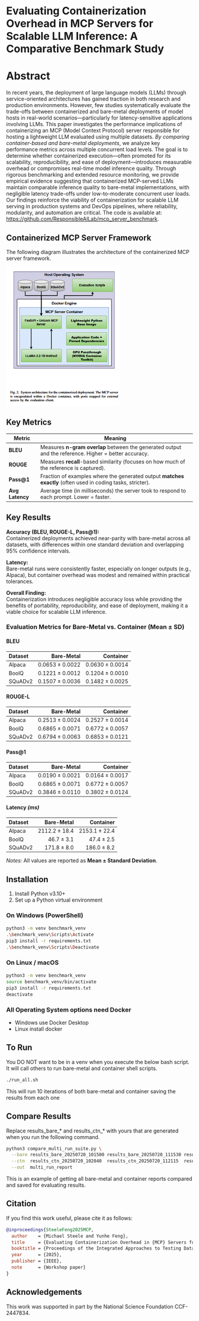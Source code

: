 # **Evaluating Containerization Overhead in MCP Servers for Scalable LLM Inference: A Comparative Benchmark Study**

# **Abstract**

In recent years, the deployment of large language models (LLMs) through service-oriented architectures has gained traction in both research and production environments. However, few studies systematically evaluate the trade-offs between containerized and bare-metal deployments of model hosts in real-world scenarios—particularly for latency-sensitive applications involving LLMs. This paper investigates the performance implications of containerizing an MCP (Model Context Protocol) server responsible for hosting a lightweight LLM evaluated using multiple datasets. _By comparing container-based and bare-metal deployments_, we analyze key performance metrics across multiple concurrent load levels. The goal is to determine whether containerized execution—often promoted for its scalability, reproducibility, and ease of deployment—introduces measurable overhead or compromises real-time model inference quality. Through rigorous benchmarking and extended resource monitoring, we provide empirical evidence suggesting that containerized MCP-served LLMs maintain comparable inference quality to bare-metal implementations, with negligible latency trade-offs under low-to-moderate concurrent user loads. Our findings reinforce the viability of containerization for scalable LLM serving in production systems and DevOps pipelines, where reliability, modularity, and automation are critical.
The code is available at: https://github.com/ResponsibleAILab/mcp_server_benchmark.

## Containerized MCP Server Framework

The following diagram illustrates the architecture of the containerized MCP server framework.

![Containerized MCP Server Framework](Images/ContainerizedMCPServerFramework.png)

## Key Metrics

| Metric          | Meaning                                                                                                     |
| --------------- | ----------------------------------------------------------------------------------------------------------- |
| **BLEU**        | Measures **n-gram overlap** between the generated output and the reference. Higher = better accuracy.       |
| **ROUGE**       | Measures **recall**-based similarity (focuses on how much of the reference is captured).                    |
| **Pass\@1**     | Fraction of examples where the generated output **matches exactly** (often used in coding tasks, stricter). |
| **Avg Latency** | Average time (in milliseconds) the server took to respond to each prompt. Lower = faster.                   |

## Key Results
**Accuracy (BLEU, ROUGE-L, Pass@1):**  
Containerized deployments achieved near-parity with bare-metal across all datasets, with differences within one standard deviation and overlapping 95% confidence intervals.

**Latency:**  
Bare-metal runs were consistently faster, especially on longer outputs (e.g., Alpaca), but container overhead was modest and remained within practical tolerances.

**Overall Finding:**  
Containerization introduces negligible accuracy loss while providing the benefits of portability, reproducibility, and ease of deployment, making it a viable choice for scalable LLM inference.

### Evaluation Metrics for Bare-Metal vs. Container (Mean ± SD)

#### BLEU

| Dataset |      Bare-Metal |       Container |
| :------ | --------------: | --------------: |
| Alpaca  | 0.0653 ± 0.0022 | 0.0630 ± 0.0014 |
| BoolQ   | 0.1221 ± 0.0012 | 0.1204 ± 0.0010 |
| SQuADv2 | 0.1507 ± 0.0036 | 0.1482 ± 0.0025 |

#### ROUGE-L

| Dataset |      Bare-Metal |       Container |
| :------ | --------------: | --------------: |
| Alpaca  | 0.2513 ± 0.0024 | 0.2527 ± 0.0014 |
| BoolQ   | 0.6865 ± 0.0071 | 0.6772 ± 0.0057 |
| SQuADv2 | 0.6794 ± 0.0063 | 0.6853 ± 0.0121 |

#### Pass\@1

| Dataset |      Bare-Metal |       Container |
| :------ | --------------: | --------------: |
| Alpaca  | 0.0190 ± 0.0021 | 0.0164 ± 0.0017 |
| BoolQ   | 0.6865 ± 0.0071 | 0.6772 ± 0.0057 |
| SQuADv2 | 0.3846 ± 0.0110 | 0.3802 ± 0.0124 |

#### Latency *(ms)*

| Dataset |    Bare-Metal |     Container |
| :------ | ------------: | ------------: |
| Alpaca  | 2112.2 ± 18.4 | 2153.1 ± 22.4 |
| BoolQ   |    46.7 ± 3.1 |    47.4 ± 2.5 |
| SQuADv2 |   171.8 ± 8.0 |   186.0 ± 8.2 |

*Notes:* All values are reported as **Mean ± Standard Deviation**.



## Installation
1. Install Python v3.10+
2. Set up a Python virtual environment

### On Windows (PowerShell)
```bash
python3 -m venv benchmark_venv
.\benchmark_venv\Scripts\Activate
pip3 install -r requirements.txt
.\benchmark_venv\Scripts\Deactivate
```

### On Linux / macOS
```bash
python3 -m venv benchmark_venv
source benchmark_venv/bin/activate
pip3 install -r requirements.txt
deactivate
```

### All Operating System options need Docker
- Windows use Docker Desktop
- Linux install docker

## To Run
You DO NOT want to be in a venv when you execute the below bash script. It will call others to run bare-metal and container shell scripts.

```bash
./run_all.sh
```
This will run 10 iterations of both bare-metal and container saving the results from each one

## Compare Results
Replace results_bare_* and results_ctn_* with yours that are generated when you run the following command.

```bash
python3 compare_multi_run_suite.py \
  --bare results_bare_20250720_101500 results_bare_20250720_111530 results_bare_20250720_121601 results_bare_20250720_131633 results_bare_20250720_141704 \
  --ctn  results_ctn_20250720_102040  results_ctn_20250720_112115  results_ctn_20250720_122146  results_ctn_20250720_132218  results_ctn_20250720_142249 \
  --out  multi_run_report
```
This is an example of getting all bare-metal and container reports compared and saved for evaluating results.

## **Citation**
If you find this work useful, please cite it as follows:

```bibtex
@inproceedings{SteeleFeng2025MCP,
  author    = {Michael Steele and Yunhe Feng},
  title     = {Evaluating Containerization Overhead in {MCP} Servers for Scalable {LLM} Inference: A Comparative Benchmark Study},
  booktitle = {Proceedings of the Integrated Approaches to Testing Data-Centric {AI} Systems: Methods, Metrics, and Benchmarks Workshop at {IEEE} Artificial Intelligence x Software Engineering ({AIxSE})},
  year      = {2025},
  publisher = {IEEE},
  note      = {Workshop paper}
}
```

## **Acknowledgements**

This work was supported in part by the National Science Foundation CCF-2447834.



